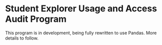 # Student Explorer Usage and Access Audit Program

This program is in development, being fully rewritten to use Pandas. More details to follow.

